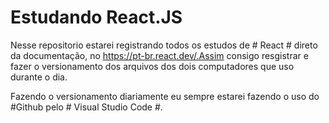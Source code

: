 # Estudando React.JS

Nesse repositorio estarei registrando todos os estudos de # React # direto da documentação, no https://pt-br.react.dev/.Assim consigo resgistrar e fazer o versionamento dos arquivos dos dois computadores que uso durante o dia.

Fazendo o versionamento diariamente eu sempre estarei fazendo o uso do #Github pelo # Visual Studio Code #.
